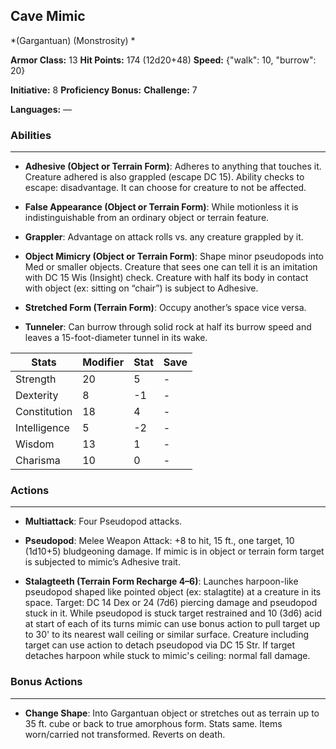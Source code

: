 ## Cave Mimic
*(Gargantuan) (Monstrosity) *

**Armor Class:** 13
**Hit Points:** 174 (12d20+48)
**Speed:** {"walk": 10, "burrow": 20}

**Initiative:** 8
**Proficiency Bonus:**
**Challenge:** 7

**Languages:** —

### Abilities
 --- 
- **Adhesive (Object or Terrain Form)**: Adheres to anything that touches it. Creature adhered is also grappled (escape DC 15). Ability checks to escape: disadvantage. It can choose for creature to not be affected.

- **False Appearance (Object or Terrain Form)**: While motionless it is indistinguishable from an ordinary object or terrain feature.

- **Grappler**: Advantage on attack rolls vs. any creature grappled by it.

- **Object Mimicry (Object or Terrain Form)**: Shape minor pseudopods into Med or smaller objects. Creature that sees one can tell it is an imitation with DC 15 Wis (Insight) check. Creature with half its body in contact with object (ex: sitting on “chair”) is subject to Adhesive.

- **Stretched Form (Terrain Form)**: Occupy another’s space vice versa.

- **Tunneler**: Can burrow through solid rock at half its burrow speed and leaves a 15-foot-diameter tunnel in its wake.



| Stats | Modifier | Stat | Save
| ---- | ---- | ---- | ---- |
| Strength | 20 | 5 | - |
| Dexterity | 8 | -1 | - |
| Constitution | 18 | 4 | - |
| Intelligence | 5 | -2 | - |
| Wisdom | 13 | 1 | - |
| Charisma | 10 | 0 | - |

### Actions
 --- 
- **Multiattack**: Four Pseudopod attacks.

- **Pseudopod**: Melee Weapon Attack: +8 to hit, 15 ft., one target, 10 (1d10+5) bludgeoning damage. If mimic is in object or terrain form target is subjected to mimic’s Adhesive trait.

- **Stalagteeth (Terrain Form Recharge 4–6)**: Launches harpoon-like pseudopod shaped like pointed object (ex: stalagtite) at a creature in its space. Target: DC 14 Dex or 24 (7d6) piercing damage and pseudopod stuck in it. While pseudopod is stuck target restrained and 10 (3d6) acid at start of each of its turns mimic can use bonus action to pull target up to 30' to its nearest wall ceiling or similar surface. Creature including target can use action to detach pseudopod via DC 15 Str. If target detaches harpoon while stuck to mimic's ceiling: normal fall damage.

### Bonus Actions
 --- 
- **Change Shape**: Into Gargantuan object or stretches out as terrain up to 35 ft. cube or back to true amorphous form. Stats same. Items worn/carried not transformed. Reverts on death.

